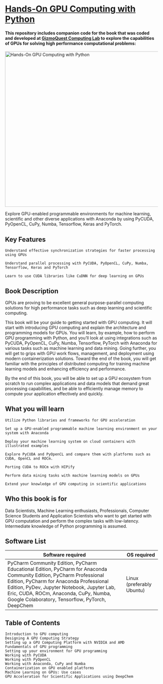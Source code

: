 # [Hands-On GPU Computing with Python](https://www.amazon.in/Hands-GPU-Computing-Python-computational-ebook/dp/B07RXSSXWP/)

#### This repository includes companion code for the book that was coded and developed at [GizmoQuest Computing Lab](https://www.gizmoquest.com) to explore the capabilities of GPUs for solving high performance computational problems:

<a href="https://www.packtpub.com/in/big-data-and-business-intelligence/hands-gpu-computing-python?utm_source=github&utm_medium=repository&utm_campaign="><img src="https://www.packtpub.com/media/catalog/product/cache/e4d64343b1bc593f1c5348fe05efa4a6/b/1/b11179_0.png" alt="Hands-On GPU Computing with Python" height="512px" align="center"></a>

Explore GPU-enabled programmable environments for machine learning, scientific and other diverse applications with Anaconda by using PyCUDA, PyOpenCL, CuPy, Numba, Tensorflow, Keras and PyTorch.

## Key Features

    Understand effective synchronization strategies for faster processing using GPUs
    
    Understand parallel processing with PyCUDA, PyOpenCL, CuPy, Numba, Tensorflow, Keras and PyTorch
    
    Learn to use CUDA libraries like CuDNN for deep learning on GPUs

## Book Description

GPUs are proving to be excellent general purpose-parallel computing solutions for high performance tasks such as deep learning and scientific computing.

This book will be your guide to getting started with GPU computing. It will start with introducing GPU computing and explain the architecture and programming models for GPUs. You will learn, by example, how to perform GPU programming with Python, and you’ll look at using integrations such as PyCUDA, PyOpenCL, CuPy, Numba, Tensorflow, PyTorch with Anaconda for various tasks such as machine learning and data mining. Going further, you will get to grips with GPU work flows, management, and deployment using modern containerization solutions. Toward the end of the book, you will get familiar with the principles of distributed computing for training machine learning models and enhancing efficiency and performance.

By the end of this book, you will be able to set up a GPU ecosystem from scratch to run complex applications and data models that demand great processing capabilities, and be able to efficiently manage memory to compute your application effectively and quickly.

## What you will learn

    Utilize Python libraries and frameworks for GPU acceleration
    
    Set up a GPU-enabled programmable machine learning environment on your system with Anaconda
    
    Deploy your machine learning system on cloud containers with illustrated examples
    
    Explore PyCUDA and PyOpenCL and compare them with platforms such as CUDA, OpenCL and ROCm.
    
    Porting CUDA to ROCm with HIPify
    
    Perform data mining tasks with machine learning models on GPUs
    
    Extend your knowledge of GPU computing in scientific applications

## Who this book is for

Data Scientists, Machine Learning enthusiasts, Professionals, Computer Science Students and Application Scientists who want to get started with GPU computation and perform the complex tasks with low-latency. Intermediate knowledge of Python programming is assumed.

## Software List
| Software required | OS required |
|  ------------------------------------ | ----------------------------------- |
|  PyCharm Community Edition, PyCharm Educational Edition, PyCharm for Anaconda Community Edition, PyCharm Professional Edition, PyCharm for Anaconda Professional Edition, PyDev, Jupyter Notebook, Jupyter Lab, Eric, CUDA, ROCm, Anaconda, CuPy, Numba, Google Colaboratory, Tensorflow, PyTorch,  DeepChem | Linux (preferably Ubuntu) |

## Table of Contents

    Introduction to GPU computing
    Designing A GPU Computing Strategy
    Setting up a GPU Computing Platform with NVIDIA and AMD
    Fundamentals of GPU programming
    Setting up your environment for GPU programming
    Working with PyCUDA
    Working with PyOpenCL
    Working with Anaconda, CuPy and Numba
    Containerization on GPU enabled platforms
    Machine Learning on GPUs: Use cases
    GPU Acceleration for Scientific Applications using DeepChem
